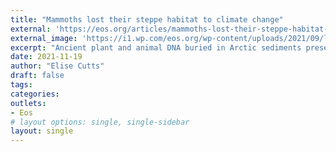 ```yaml
---
title: "Mammoths lost their steppe habitat to climate change"
external: 'https://eos.org/articles/mammoths-lost-their-steppe-habitat-to-climate-change'
external_image: 'https://i1.wp.com/eos.org/wp-content/uploads/2021/09/lake-cadagno.jpg?w=820&ssl=1'
excerpt: "Ancient plant and animal DNA buried in Arctic sediments preserve a 50,000-year history of Arctic ecosystems, suggesting that climate change contributed to mammoth extinction."
date: 2021-11-19
author: "Elise Cutts"
draft: false
tags:
categories:
outlets:
- Eos
# layout options: single, single-sidebar
layout: single
---
```


